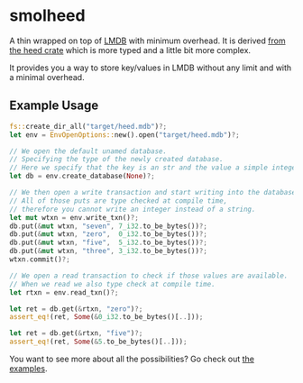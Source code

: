 # smolheed

A thin wrapped on top of [LMDB] with minimum overhead.
It is derived [from the heed crate](https://github.com/Kerollmops/heed) which is more typed and a little bit more complex.

It provides you a way to store key/values in LMDB without any limit and with a minimal overhead.

## Example Usage

```rust
fs::create_dir_all("target/heed.mdb")?;
let env = EnvOpenOptions::new().open("target/heed.mdb")?;

// We open the default unamed database.
// Specifying the type of the newly created database.
// Here we specify that the key is an str and the value a simple integer.
let db = env.create_database(None)?;

// We then open a write transaction and start writing into the database.
// All of those puts are type checked at compile time,
// therefore you cannot write an integer instead of a string.
let mut wtxn = env.write_txn()?;
db.put(&mut wtxn, "seven", 7_i32.to_be_bytes())?;
db.put(&mut wtxn, "zero",  0_i32.to_be_bytes())?;
db.put(&mut wtxn, "five",  5_i32.to_be_bytes())?;
db.put(&mut wtxn, "three", 3_i32.to_be_bytes())?;
wtxn.commit()?;

// We open a read transaction to check if those values are available.
// When we read we also type check at compile time.
let rtxn = env.read_txn()?;

let ret = db.get(&rtxn, "zero")?;
assert_eq!(ret, Some(&0_i32.to_be_bytes()[..]));

let ret = db.get(&rtxn, "five")?;
assert_eq!(ret, Some(&5.to_be_bytes()[..]));
```

You want to see more about all the possibilities? Go check out [the examples](smolheed/examples/).

[LMDB]: https://en.wikipedia.org/wiki/Lightning_Memory-Mapped_Database
